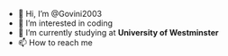 - 👋 Hi, I’m @Govini2003
- 👀 I’m interested in coding
- 🌱 I’m currently studying at <b>University of Westminster</b>
- 📫 How to reach me 

<!---
Govini2003/Govini2003 is a ✨ special ✨ repository because its `README.md` (this file) appears on your GitHub profile.
You can click the Preview link to take a look at your changes.
--->
